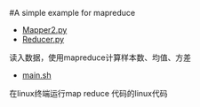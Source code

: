 #A simple example for mapreduce
- [Mapper2.py](https://github.com/Snowing-ST/distributed_computation/blob/master/map_reduce/Mapper2.py)
- [Reducer.py](https://github.com/Snowing-ST/distributed_computation/blob/master/map_reduce/Reducer.py)

读入数据，使用mapreduce计算样本数、均值、方差

- [main.sh](https://github.com/Snowing-ST/distributed_computation/blob/master/map_reduce/main.sh)

在linux终端运行map reduce 代码的linux代码
